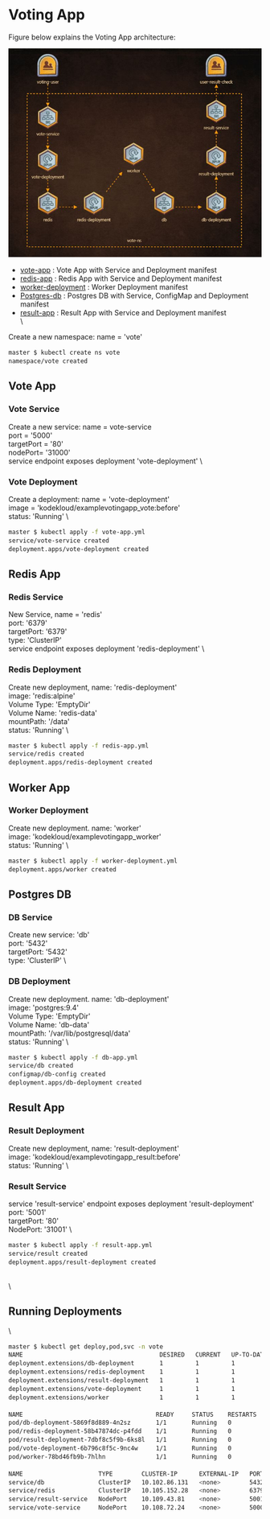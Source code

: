 # Voting App

Figure below explains the Voting App architecture:

![Figure-Bravo](https://github.com/mhshamim/Game-of-Pods/blob/master/scenarios/Game-of-Pods-VotingApp-Deploy.JPG)


* [vote-app](vote-app.yml) : Vote App with Service and Deployment manifest
* [redis-app](redis-app.yml) : Redis App with Service and Deployment manifest
* [worker-deployment](worker-deployment.yml) : Worker Deployment manifest
* [Postgres-db](db-app.yml) : Postgres DB with Service, ConfigMap and Deployment manifest
* [result-app](result-app.yml) : Result App with Service and Deployment manifest
\
\

Create a new namespace: name = 'vote'

```sh
master $ kubectl create ns vote
namespace/vote created
```

## Vote App

### Vote Service

Create a new service: name = vote-service \
port = '5000' \
targetPort = '80' \
nodePort= '31000' \
service endpoint exposes deployment 'vote-deployment' \

### Vote Deployment

Create a deployment: name = 'vote-deployment' \
image = 'kodekloud/examplevotingapp_vote:before' \
status: 'Running' \

```sh
master $ kubectl apply -f vote-app.yml
service/vote-service created
deployment.apps/vote-deployment created
```

## Redis App

### Redis Service

New Service, name = 'redis' \
port: '6379' \
targetPort: '6379' \
type: 'ClusterIP' \
service endpoint exposes deployment 'redis-deployment' \

### Redis Deployment

Create new deployment, name: 'redis-deployment' \
image: 'redis:alpine' \
Volume Type: 'EmptyDir' \
Volume Name: 'redis-data' \
mountPath: '/data' \
status: 'Running' \

```sh
master $ kubectl apply -f redis-app.yml
service/redis created
deployment.apps/redis-deployment created
```

## Worker App

### Worker Deployment

Create new deployment. name: 'worker' \
image: 'kodekloud/examplevotingapp_worker' \
status: 'Running' \

```sh
master $ kubectl apply -f worker-deployment.yml
deployment.apps/worker created
```


## Postgres DB

### DB Service

Create new service: 'db' \
port: '5432' \
targetPort: '5432' \
type: 'ClusterIP' \

### DB Deployment

Create new deployment. name: 'db-deployment' \
image: 'postgres:9.4' \
Volume Type: 'EmptyDir' \
Volume Name: 'db-data' \
mountPath: '/var/lib/postgresql/data' \
status: 'Running' \

```sh
master $ kubectl apply -f db-app.yml
service/db created
configmap/db-config created
deployment.apps/db-deployment created
```



## Result App

### Result Deployment

Create new deployment, name: 'result-deployment' \
image: 'kodekloud/examplevotingapp_result:before' \
status: 'Running' \

### Result Service

service 'result-service' endpoint exposes deployment 'result-deployment' \
port: '5001' \
targetPort: '80' \
NodePort: '31001' \

```sh
master $ kubectl apply -f result-app.yml
service/result created
deployment.apps/result-deployment created
```
\
\

## Running Deployments
\
```sh
master $ kubectl get deploy,pod,svc -n vote
NAME                                      DESIRED   CURRENT   UP-TO-DATE   AVAILABLE   AGE
deployment.extensions/db-deployment       1         1         1            1           6m
deployment.extensions/redis-deployment    1         1         1            1           4m
deployment.extensions/result-deployment   1         1         1            1           17s
deployment.extensions/vote-deployment     1         1         1            1           4m
deployment.extensions/worker              1         1         1            1           5m

NAME                                     READY     STATUS    RESTARTS   AGE
pod/db-deployment-5869f8d889-4n2sz       1/1       Running   0          6m
pod/redis-deployment-58b47874dc-p4fdd    1/1       Running   0          4m
pod/result-deployment-7dbf8c5f9b-6ks8l   1/1       Running   0          16s
pod/vote-deployment-6b796c8f5c-9nc4w     1/1       Running   0          4m
pod/worker-78bd46fb9b-7hlhn              1/1       Running   0          5m

NAME                     TYPE        CLUSTER-IP      EXTERNAL-IP   PORT(S)          AGE
service/db               ClusterIP   10.102.86.131   <none>        5432/TCP         6m
service/redis            ClusterIP   10.105.152.28   <none>        6379/TCP         4m
service/result-service   NodePort    10.109.43.81    <none>        5001:31001/TCP   17s
service/vote-service     NodePort    10.108.72.24    <none>        5000:31000/TCP   4m
```

